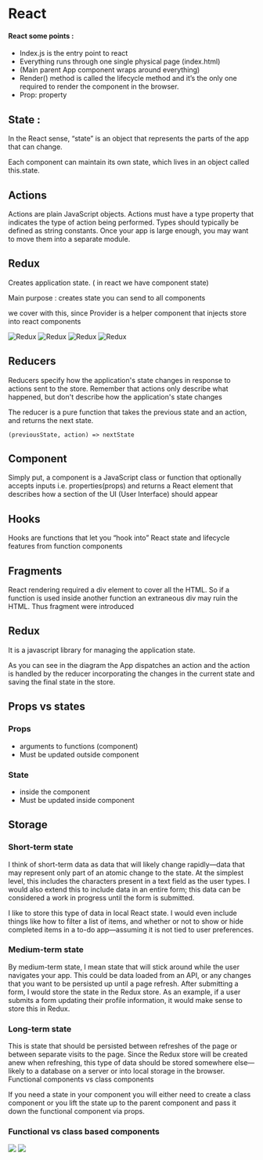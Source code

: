 # React 

#### React some points : 
* Index.js is the entry point to react
* Everything runs through one single physical page (index.html)
* (Main parent App component wraps around everything)
* Render() method is called the lifecycle method and it’s the only one required to render the component in the browser.
* Prop: property


## State :
In the React sense, “state” is an object that represents the parts of the app that can change.

Each component can maintain its own state, which lives in an object called this.state.


## Actions

Actions are plain JavaScript objects. Actions must have a type property that indicates the type of action being performed. Types should typically be defined as string constants. Once your app is large enough, you may want to move them into a separate module.

## Redux 
Creates application state. ( in react we have component state)

Main purpose : creates state you can send to all components

<Provider> we cover <App> with this, since Provider is a helper component that injects store into react components

![Redux](redux1.png)
![Redux](redux2.png)
![Redux](redux3.png)
![Redux](redux4.png)

## Reducers

Reducers specify how the application's state changes in response to actions sent to the store. Remember that actions only describe what happened, but don't describe how the application's state changes

The reducer is a pure function that takes the previous state and an action, and returns the next state.


```
(previousState, action) => nextState
```

## Component
Simply put, a component is a JavaScript class or function that optionally accepts inputs i.e. properties(props) and returns a React element that describes how a section of the UI (User Interface) should appear

## Hooks

Hooks are functions that let you “hook into” React state and lifecycle features from function components

## Fragments

React rendering required a div element to cover all the HTML. So if a function is used inside another function an extraneous div may ruin the HTML. Thus fragment were introduced

## Redux 

It is a javascript library for managing the application state.

As you can see in the diagram the App dispatches an action and the action is handled by the reducer  incorporating the changes in the current state and saving the final state in the store.

## Props vs states
### Props 

* arguments to functions (component)
* Must be updated outside component

### State 

* inside the component
* Must be updated inside component

## Storage

### Short-term state
I think of short-term data as data that will likely change rapidly—data that may represent only part of an atomic change to the state. At the simplest level, this includes the characters present in a text field as the user types. I would also extend this to include data in an entire form; this data can be considered a work in progress until the form is submitted.

I like to store this type of data in local React state. I would even include things like how to filter a list of items, and whether or not to show or hide completed items in a to-do app—assuming it is not tied to user preferences.

### Medium-term state
By medium-term state, I mean state that will stick around while the user navigates your app. This could be data loaded from an API, or any changes that you want to be persisted up until a page refresh. After submitting a form, I would store the state in the Redux store. As an example, if a user submits a form updating their profile information, it would make sense to store this in Redux.

### Long-term state
This is state that should be persisted between refreshes of the page or between separate visits to the page. Since the Redux store will be created anew when refreshing, this type of data should be stored somewhere else—likely to a database on a server or into local storage in the browser.
Functional components vs class components

If you need a state in your component you will either need to create a class component or you lift the state up to the parent component and pass it down the functional component via props.


### Functional vs class based components

![](hook1.png)
![](hook2.png)
